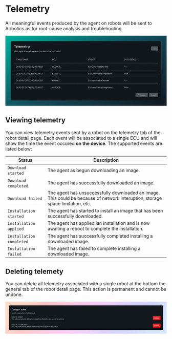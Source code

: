 # Telemetry

All meaningful events produced by the agent on robots will be sent to Airbotics as for root-cause analysis and troublehooting.

![Robot telemetry.](../../imgs/robot-telemetry.png)


## Viewing telemetry

You can view telemetry events sent by a robot on the telemetry tab of the robot detail page. Each event will be associated to a single ECU and will show the time the event occured **on the device**. The supported events are listed below:


| Status    | Description                                                              |
| ----------| ------------------------------------------------------------------------ |
| `Download started` | The agent as begun downloading an image. |
| `Download completed`  | The agent has successfully downloaded an image. |
| `Download failed` | The agent has unsuccessfully downloaded an image. This could be because of network interuption, storage space limitation, etc.   |
| `Installation started` | The agent has started to install an image that has been successfully downloaded.   |
| `Installation applied` | The agent has applied ian installation and is now awaiting a reboot to complete the installation.  |
| `Installation completed` | The agent has successfully completed installing a downloaded image.  |
| `Installation failed` | The agent has failed to complete installing a downloaded image.   |


## Deleting telemety

You can delete all telemetry associated with a single robot at the bottom the general tab of the robot detail page. This action is permanent and cannot be undone.

![Delete robot telemetry.](../../imgs/telemetry-delete.png)



